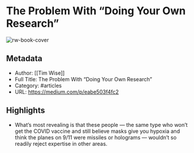 # The Problem With “Doing Your Own Research”

![rw-book-cover](https://readwise-assets.s3.amazonaws.com/static/images/article1.be68295a7e40.png)

## Metadata
- Author: [[Tim Wise]]
- Full Title: The Problem With “Doing Your Own Research”
- Category: #articles
- URL: https://medium.com/p/eabe503f4fc2

## Highlights
- What’s most revealing is that these people — the same type who won’t get the COVID vaccine and still believe masks give you hypoxia and think the planes on 9/11 were missiles or holograms — wouldn’t so readily reject expertise in other areas.
